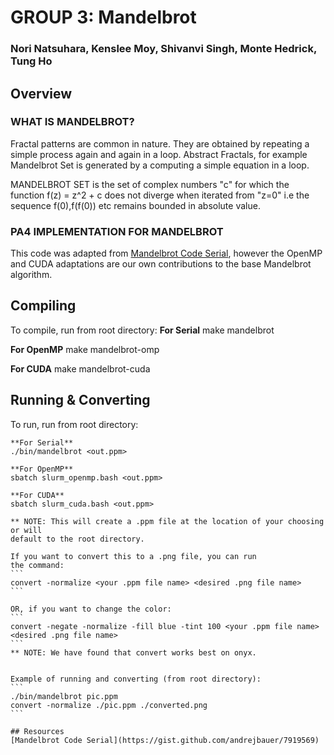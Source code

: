 # GROUP 3: Mandelbrot
### Nori Natsuhara, Kenslee Moy, Shivanvi Singh, Monte Hedrick, Tung Ho

## Overview
### WHAT IS MANDELBROT?

Fractal patterns are common in nature. They are obtained by repeating a simple process again and again in a loop.
Abstract Fractals, for example Mandelbrot Set is generated by a computing a simple equation in a loop.

MANDELBROT SET is the set of complex numbers "c" for which the function 
     f(z) = z^2 + c
does not diverge when iterated from "z=0" i.e the sequence f(0),f(f(0)) etc remains bounded in absolute value.

### PA4 IMPLEMENTATION FOR MANDELBROT
This code was adapted from [Mandelbrot Code Serial](https://gist.github.com/andrejbauer/7919569),
however the OpenMP and CUDA adaptations are our own contributions to the base Mandelbrot algorithm.

## Compiling

To compile, run from root directory:
**For Serial**
make mandelbrot

**For OpenMP**
make mandelbrot-omp

**For CUDA**
make mandelbrot-cuda

## Running & Converting

To run, run from root directory:
````````````````````````````````
**For Serial**
./bin/mandelbrot <out.ppm>

**For OpenMP**
sbatch slurm_openmp.bash <out.ppm>

**For CUDA**
sbatch slurm_cuda.bash <out.ppm>

** NOTE: This will create a .ppm file at the location of your choosing or will
default to the root directory.

If you want to convert this to a .png file, you can run
the command:
```
convert -normalize <your .ppm file name> <desired .png file name>
```

OR, if you want to change the color:
```
convert -negate -normalize -fill blue -tint 100 <your .ppm file name> <desired .png file name>
```
** NOTE: We have found that convert works best on onyx.


Example of running and converting (from root directory):
```
./bin/mandelbrot pic.ppm
convert -normalize ./pic.ppm ./converted.png
```

## Resources
[Mandelbrot Code Serial](https://gist.github.com/andrejbauer/7919569)
